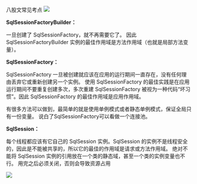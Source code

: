 八股文常见考点
![](https://i-blog.csdnimg.cn/blog_migrate/a839bf0e9ddd9fff969fce897b63c9b8.png)

**SqlSessionFactoryBuilder：**

一旦创建了 SqlSessionFactory，就不再需要它了。
因此 SqlSessionFactoryBuilder 实例的最佳作用域是方法作用域（也就是局部方法变量）。

**SqlSessionFactory：**

SqlSessionFactory 一旦被创建就应该在应用的运行期间一直存在，没有任何理由丢弃它或重新创建另一个实例。 使用 SqlSessionFactory 的最佳实践是在应用运行期间不要重复创建多次，多次重建 SqlSessionFactory 被视为一种代码“坏习惯”。因此 SqlSessionFactory 的最佳作用域是应用作用域。

有很多方法可以做到，最简单的就是使用单例模式或者静态单例模式，保证全局只有一份变量。
说白了SqlSessionFactory可以看做一个连接池。

**SqlSession：**

每个线程都应该有它自己的 SqlSession 实例。SqlSession 的实例不是线程安全的，因此是不能被共享的，所以它的最佳的作用域是请求或方法作用域。 绝对不能将 SqlSession 实例的引用放在一个类的静态域，甚至一个类的实例变量也不行。
用完之后必须关闭，否则会导致资源占用

![](https://i-blog.csdnimg.cn/blog_migrate/2fdffd1dc6eb8c0ab18faca022b87aee.png)
